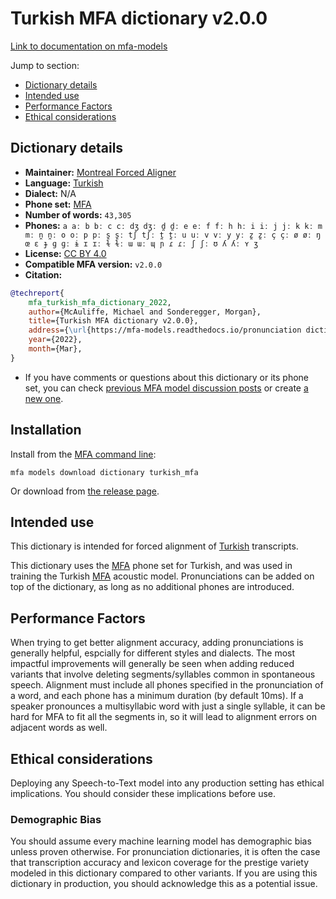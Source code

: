 
# Turkish MFA dictionary v2.0.0

[Link to documentation on mfa-models](https://mfa-models.readthedocs.io/en/main/dictionary/turkish_mfa.html)

Jump to section:

- [Dictionary details](#dictionary-details)
- [Intended use](#intended-use)
- [Performance Factors](#performance-factors)
- [Ethical considerations](#ethical-considerations)

## Dictionary details

- **Maintainer:** [Montreal Forced Aligner](https://montreal-forced-aligner.readthedocs.io/)
- **Language:** [Turkish](https://en.wikipedia.org/wiki/Turkish_language)
- **Dialect:** N/A
- **Phone set:** [MFA](https://mfa-models.readthedocs.io/en/refactor/mfa_phone_set.html#turkish)
- **Number of words:** `43,305`
- **Phones:** `a aː b bː c cː dʒ dʒː d̪ d̪ː e eː f fː h hː i iː j jː k kː m mː n̪ n̪ː o oː p pː s̪ s̪ː tʃ tʃː t̪ t̪ː u uː v vː y yː z̪ z̪ː ç çː ø øː ŋ œ ɛ ɟ ɡ ɡː ɨ ɪ ɪː ɫ ɫː ɯ ɯː ɰ ɲ ɾ ɾː ʃ ʃː ʊ ʎ ʎː ʏ ʒ`
- **License:** [CC BY 4.0](https://github.com/MontrealCorpusTools/mfa-models/tree/main/dictionary/turkish/mfa/v2.0.0/LICENSE)
- **Compatible MFA version:** `v2.0.0`
- **Citation:**

```bibtex
@techreport{
	mfa_turkish_mfa_dictionary_2022,
	author={McAuliffe, Michael and Sonderegger, Morgan},
	title={Turkish MFA dictionary v2.0.0},
	address={\url{https://mfa-models.readthedocs.io/pronunciation dictionary/Turkish/Turkish MFA dictionary v2_0_0.html}},
	year={2022},
	month={Mar},
}
```

- If you have comments or questions about this dictionary or its phone set, you can check [previous MFA model discussion posts](https://github.com/MontrealCorpusTools/mfa-models/discussions?discussions_q=Turkish+MFA+dictionary+v2.0.0) or create [a new one](https://github.com/MontrealCorpusTools/mfa-models/discussions/new).

## Installation

Install from the [MFA command line](https://montreal-forced-aligner.readthedocs.io/en/latest/user_guide/models/index.html):

```
mfa models download dictionary turkish_mfa
```

Or download from [the release page](https://github.com/MontrealCorpusTools/mfa-models/releases/tag/dictionary-turkish_mfa-v2.0.0).

## Intended use

This dictionary is intended for forced alignment of [Turkish](https://en.wikipedia.org/wiki/Turkish_language) transcripts.

This dictionary uses the [MFA](https://mfa-models.readthedocs.io/en/refactor/mfa_phone_set.html#turkish) phone set for Turkish, and was used in training the Turkish [MFA](https://mfa-models.readthedocs.io/en/refactor/mfa_phone_set.html#turkish) acoustic model.
Pronunciations can be added on top of the dictionary, as long as no additional phones are introduced.

## Performance Factors

When trying to get better alignment accuracy, adding pronunciations is generally helpful, espcially for different styles and dialects.
The most impactful improvements will generally be seen when adding reduced variants that
involve deleting segments/syllables common in spontaneous speech.  Alignment must include all phones specified in the pronunciation of a word, and each phone has
a minimum duration (by default 10ms). If a speaker pronounces a multisyllabic word with just a single syllable, it can be hard for MFA to fit all the segments in,
so it will lead to alignment errors on adjacent words as well.

## Ethical considerations

Deploying any Speech-to-Text model into any production setting has ethical implications. You should consider these implications before use.

### Demographic Bias

You should assume every machine learning model has demographic bias unless proven otherwise.
For pronunciation dictionaries, it is often the case that transcription accuracy and lexicon coverage for the prestige variety modeled in this dictionary compared to other variants.
If you are using this dictionary in production, you should acknowledge this as a potential issue.
